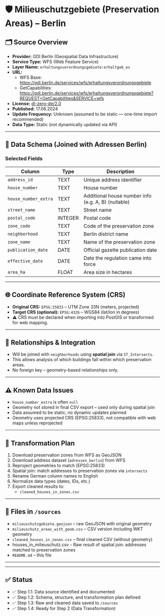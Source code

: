 # 🛡️ Milieuschutzgebiete (Preservation Areas) – Berlin

## 🗂 Source Overview

- **Provider:** GDI Berlin (Geospatial Data Infrastructure)
- **Service Type:** WFS (Web Feature Service)
- **Layer Name:** `erhaltungsverordnungsgebiete:erhaltgeb_es`
- **URL:**  
  - WFS Base: https://gdi.berlin.de/services/wfs/erhaltungsverordnungsgebiete  
  - GetCapabilities: https://gdi.berlin.de/services/wfs/erhaltungsverordnungsgebiete?REQUEST=GetCapabilities&SERVICE=wfs
- **License:** [dl-zero-de/2.0](https://www.govdata.de/dl-de/zero-2-0)
- **Published:** 17.06.2024
- **Update Frequency:** Unknown (assumed to be static — one-time import recommended)
- **Data Type:** Static (not dynamically updated via API)

---

## 🧱 Data Schema (Joined with Adressen Berlin)

### Selected Fields

| Column                 | Type     | Description                                             |
|------------------------|----------|---------------------------------------------------------|
| `address_id`           | TEXT     | Unique address identifier                               |
| `house_number`         | TEXT     | House number                                            |
| `house_number_extra`   | TEXT     | Additional house number info (e.g. A, B) (nullable)     |
| `street_name`          | TEXT     | Street name                                             |
| `postal_code`          | INTEGER  | Postal code                                             |
| `zone_code`            | TEXT     | Code of the preservation zone                           |
| `neighborhood`         | TEXT     | Berlin district name                                    |
| `zone_name`            | TEXT     | Name of the preservation zone                           |
| `publication_date`     | DATE     | Official gazette publication date                       |
| `effective_date`       | DATE     | Date the regulation came into force                     |
| `area_ha`              | FLOAT    | Area size in hectares                                   |

---

## 🌐 Coordinate Reference System (CRS)

- **Original CRS:** `EPSG:25833` – UTM Zone 33N (meters, projected)
- **Target CRS (optional):** `EPSG:4326` – WGS84 (lat/lon in degrees)
- ⚠️ CRS must be declared when importing into PostGIS or transformed for web mapping.

---

## 🔗 Relationships & Integration

- Will be joined with `neighborhoods` using **spatial join** via `ST_Intersects`.
- This allows analysis of which buildings fall within which preservation areas.
- No foreign key – geometry-based relationships only.

---

## ⚠️ Known Data Issues

- `house_number_extra` is often `null`
- Geometry not stored in final CSV export – used only during spatial join
- Data assumed to be static; no dynamic updates planned
- Geometry uses projected CRS (EPSG:25833), not compatible with web maps unless reprojected

---

## 🔄 Transformation Plan

1. Download preservation zones from WFS as GeoJSON
2. Download address dataset (`adressen_berlin`) from WFS
3. Reproject geometries to match (EPSG:25833)
4. Spatial join: match addresses to preservation zones via `intersects`
5. Rename German column names to English
6. Normalize data types (dates, IDs, etc.)
7. Export cleaned results to:
   - `cleaned_houses_in_zones.csv`

---
  
## 📁 Files in `/sources`

- `milieuschutzgebiete.geojson` – raw GeoJSON with original geometry
- `milieuschutz_areas_with_geom.csv` – CSV version including WKT geometry
- `cleaned_houses_in_zones.csv` – final cleaned CSV (without geometry)
- houses_in_milieuschutz.csv - Raw result of spatial join: addresses matched to preservation zones
- `README.md` – this file

---
---

## ✅ Status

- ✅ Step 1.1: Data source identified and documented
- ✅ Step 1.2: Schema, structure, and transformation plan defined
- ✅ Step 1.3: Raw and cleaned data saved to `/sources`
- ✅ Step 1.4: Ready for Step 2 (Data Transformation)
